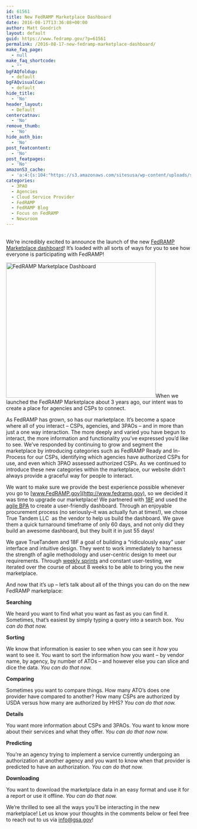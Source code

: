 ```yaml
---
id: 61561
title: New FedRAMP Marketplace Dashboard
date: 2016-08-17T13:36:08+00:00
author: Matt Goodrich
layout: default
guid: https://www.fedramp.gov/?p=61561
permalink: /2016-08-17-new-fedramp-marketplace-dashboard/
make_faq_page:
  - null
make_faq_shortcode:
  - ""
bgFAQfoldup:
  - default
bgFAQvisualCue:
  - default
hide_title:
  - 'No'
header_layout:
  - Default
centercatnav:
  - 'No'
remove_thumb:
  - 'No'
hide_auth_bio:
  - 'No'
post_featcontent:
  - 'No'
post_featpages:
  - 'No'
amazonS3_cache:
  - 'a:4:{s:104:"https://s3.amazonaws.com/sitesusa/wp-content/uploads/sites/482/2016/08/FedRAMP-Marketplace-Dashboard.jpg";i:61571;s:113:"https://s3.amazonaws.com/sitesusa/wp-content/uploads/sites/482/2016/08/FedRAMP-Marketplace-Dashboard-1024x926.jpg";i:61571;s:112:"https://s3.amazonaws.com/sitesusa/wp-content/uploads/sites/482/2016/08/FedRAMP-Marketplace-Dashboard-768x694.jpg";i:61571;s:112:"https://s3.amazonaws.com/sitesusa/wp-content/uploads/sites/482/2016/08/FedRAMP-Marketplace-Dashboard-300x271.jpg";i:61571;}'
categories:
  - 3PAO
  - Agencies
  - Cloud Service Provider
  - FedRAMP
  - FedRAMP Blog
  - Focus on FedRAMP
  - Newsroom
---
```

<br /> We’re incredibly excited to announce the launch of the new [FedRAMP Marketplace dashboard](http://marketplace.fedramp.gov)! It’s loaded with all sorts of ways for you to see how everyone is participating with FedRAMP!

<img class=" wp-image-61571 alignright" src="https://s3.amazonaws.com/sitesusa/wp-content/uploads/sites/482/2016/08/FedRAMP-Marketplace-Dashboard.jpg" alt="FedRAMP Marketplace Dashboard" width="408" height="369" srcset="https://s3.amazonaws.com/sitesusa/wp-content/uploads/sites/482/2016/08/FedRAMP-Marketplace-Dashboard.jpg 1912w, https://s3.amazonaws.com/sitesusa/wp-content/uploads/sites/482/2016/08/FedRAMP-Marketplace-Dashboard-300x271.jpg 300w, https://s3.amazonaws.com/sitesusa/wp-content/uploads/sites/482/2016/08/FedRAMP-Marketplace-Dashboard-768x694.jpg 768w, https://s3.amazonaws.com/sitesusa/wp-content/uploads/sites/482/2016/08/FedRAMP-Marketplace-Dashboard-1024x926.jpg 1024w" sizes="(max-width: 408px) 100vw, 408px" />When we launched the FedRAMP Marketplace about 3 years ago, our intent was to create a place for agencies and CSPs to connect.

As FedRAMP has grown, so has our marketplace. It’s become a space where all of you interact &#8211; CSPs, agencies, and 3PAOs &#8211; and in more than just a one way interaction. The more deeply and varied you have begun to interact, the more information and functionality you’ve expressed you’d like to see. We’ve responded by continuing to grow and segment the marketplace by introducing categories such as FedRAMP Ready and In-Process for our CSPs, identifying which agencies have authorized CSPs for use, and even which 3PAO assessed authorized CSPs. As we continued to introduce these new categories within the marketplace, our website didn’t always provide a graceful way for people to interact.

We want to make sure we provide the best experience possible whenever you go to [www.FedRAMP.gov](http://www.fedramp.gov), so we decided it was time to upgrade our marketplace! We partnered with [18F](https://18f.gsa.gov/) and used the [agile BPA](https://18f.gsa.gov/2015/08/28/announcing-the-agile-BPA-awards/) to create a user-friendly dashboard. Through an enjoyable procurement process (no seriously&#8211;it was actually fun at times!), we chose True Tandem LLC  as the vendor to help us build the dashboard. We gave them a quick turnaround timeframe of only 60 days, and not only did they build an awesome dashboard, but they built it in just 55 days!

We gave TrueTandem and 18F a goal of building a “ridiculously easy” user interface and intuitive design. They went to work immediately to harness the strength of agile methodology and user-centric design to meet our requirements. Through [weekly sprints](https://twitter.com/MrFedRAMP/status/745684606624600064) and constant user-testing, we iterated over the course of about 8 weeks to be able to bring you the new marketplace.<br /> 

And now that it’s up &#8211; let’s talk about all of the things you can do on the new FedRAMP marketplace: 

**Searching**

We heard you want to find what you want as fast as you can find it. Sometimes, that’s easiest by simply typing a query into a search box. _You can do that now._

**Sorting**

We know that information is easier to see when you can see it _how_ you want to see it. You want to sort the information how you want &#8211; by vendor name, by agency, by number of ATOs &#8211; and however else you can slice and dice the data. _You can do that now._

**Comparing**

Sometimes you want to compare things. How many ATO’s does one provider have compared to another? How many CSPs are authorized by USDA versus how many are authorized by HHS? _You can do that now._

**Details**

You want more information about CSPs and 3PAOs. You want to know more about their services and what they offer. _You can do that now now._

**Predicting**

You’re an agency trying to implement a service currently undergoing an authorization at another agency and you want to know when that provider is predicted to have an authorization. _You can do that now._

**Downloading**

You want to download the marketplace data in an easy format and use it for a report or use it offline. _You can do that now._

We’re thrilled to see all the ways you’ll be interacting in the new marketplace! Let us know your thoughts in the comments below or feel free to reach out to us via [info@gsa.gov](mailto:info@gsa.gov)!